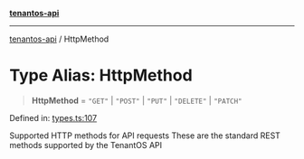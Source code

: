 [**tenantos-api**](../README.md)

***

[tenantos-api](../globals.md) / HttpMethod

# Type Alias: HttpMethod

> **HttpMethod** = `"GET"` \| `"POST"` \| `"PUT"` \| `"DELETE"` \| `"PATCH"`

Defined in: [types.ts:107](https://github.com/shadmanZero/tenantos-api/blob/5456fdea44f46a63455944d4982f5327cbeb3156/src/types.ts#L107)

Supported HTTP methods for API requests
These are the standard REST methods supported by the TenantOS API
